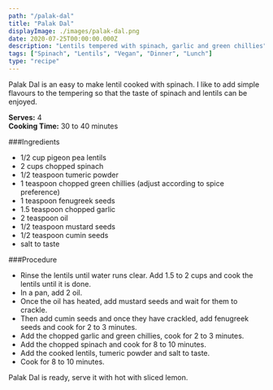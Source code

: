 ```yaml
---
path: "/palak-dal"
title: "Palak Dal"
displayImage: ./images/palak-dal.png
date: 2020-07-25T00:00:00.000Z
description: "Lentils tempered with spinach, garlic and green chillies"
tags: ["Spinach", "Lentils", "Vegan", "Dinner", "Lunch"]
type: "recipe"
---
```


Palak Dal is an easy to make lentil cooked with spinach. I like to add simple flavours to the tempering so that the taste of spinach and lentils can be enjoyed.  

**Serves:** 4\
**Cooking Time:** 30 to 40 minutes

###Ingredients
- 1/2 cup pigeon pea lentils
- 2 cups chopped spinach
- 1/2 teaspoon tumeric powder
- 1 teaspoon chopped green chillies (adjust according to spice preference)
- 1 teaspoon fenugreek seeds
- 1.5 teaspoon chopped garlic
- 2 teaspoon oil
- 1/2 teaspoon mustard seeds
- 1/2 teaspoon cumin seeds
- salt to taste


###Procedure
- Rinse the lentils until water runs clear. Add 1.5 to 2 cups and cook the lentils until it is done. 
- In a pan, add 2 oil. 
- Once the oil has heated, add mustard seeds and wait for them to crackle. 
- Then add cumin seeds and once they have crackled, add fenugreek seeds and cook for 2 to 3 minutes. 
- Add the chopped garlic and green chillies, cook for 2 to 3 minutes. 
- Add the chopped spinach and cook for 8 to 10 minutes. 
- Add the cooked lentils, tumeric powder and salt to taste. 
- Cook for 8 to 10 minutes.

Palak Dal is ready, serve it with hot with sliced lemon. 